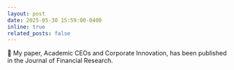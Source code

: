```yaml
---
layout: post
date: 2025-05-30 15:59:00-0400
inline: true
related_posts: false
---
```


‍📄 My paper, Academic CEOs and Corporate Innovation, has been published in the Journal of Financial Research.

